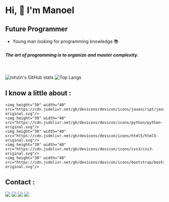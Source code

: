 
# Hi, 🖖 I'm Manoel

## Future Programmer

- Young man looking for programming knowledge 📚

##### The art of programming is to organize and master complexity.
<br>

![mhzin's GitHub stats](https://github-readme-stats.vercel.app/api?username=mhzin2k&show_icons=true&theme=github_dark)
![Top Langs](https://github-readme-stats.vercel.app/api/top-langs/?username=mhzin2k&layout=compact&theme=github_dark)

## I know a little about : <div style="display: inline_block">
    <img height="30" width="40" src="https://cdn.jsdelivr.net/gh/devicons/devicon/icons/javascript/javascript-original.svg"/>
    <img height="30" width="40" src="https://cdn.jsdelivr.net/gh/devicons/devicon/icons/python/python-original.svg"/>
    <img height="30" width="40" src="https://cdn.jsdelivr.net/gh/devicons/devicon/icons/html5/html5-original.svg"/>
    <img height="30" width="40" src="https://cdn.jsdelivr.net/gh/devicons/devicon/icons/css3/css3-original.svg"/>
    <img height="30" width="40" src="https://cdn.jsdelivr.net/gh/devicons/devicon/icons/bootstrap/bootstrap-original.svg"/>
</div>

## Contact :
<div>
    <a href="https://discord.gg/zHuEk8PpK2" target="_blank"><img src="https://img.shields.io/badge/Discord-7289DA?style=for-the-badge&logo=discord&logoColor=white"></a>
    <a href="https://www.github.com/mhzin2k" target="_blank"><img src="https://img.shields.io/badge/GitHub-100000?style=for-the-badge&logo=github&logoColor=white"></a>
    <a href="https://www.instagram.com/manel.py/" target="_blank"><img src="https://img.shields.io/badge/Instagram-E4405F?style=for-the-badge&logo=instagram&logoColor=white"></a>
    <a href="https://www.twitch.tv/mhzink" target="_blank"><img src="https://img.shields.io/badge/Twitch-9146FF?style=for-the-badge&logo=twitch&logoColor=white"></a>
    
</div>
